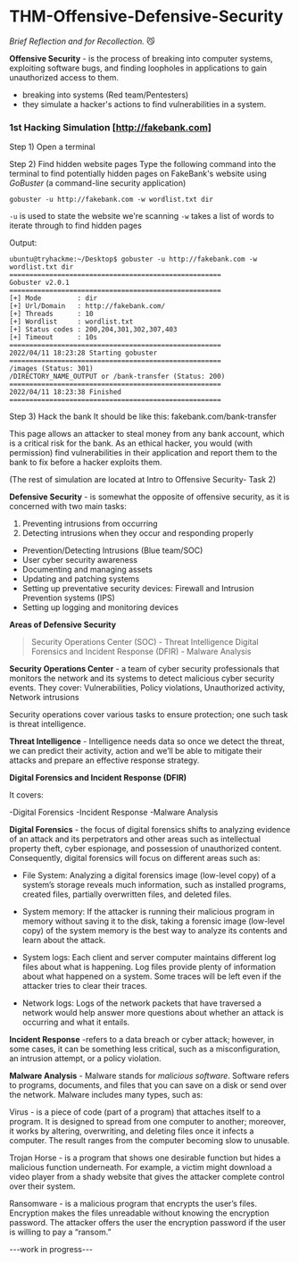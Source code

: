 # THM-Offensive-Defensive-Security
*Brief Reflection and for Recollection.* 😼

**Offensive Security** - is the process of breaking into computer systems, exploiting software bugs, and finding loopholes in applications to gain unauthorized access to them.
- breaking into systems (Red team/Pentesters)
- they simulate a hacker's actions to find vulnerabilities in a system.

### 1st Hacking Simulation [http://fakebank.com]
Step 1) Open a terminal 

Step 2) Find hidden website pages
        Type the following command into the terminal to find potentially hidden pages on FakeBank's website using *GoBuster* (a command-line security application)
        
`gobuster -u http://fakebank.com -w wordlist.txt dir`

`-u` is used to state the website we're scanning
`-w`  takes a list of words to iterate through to find hidden pages

Output:
```
ubuntu@tryhackme:~/Desktop$ gobuster -u http://fakebank.com -w wordlist.txt dir
=====================================================
Gobuster v2.0.1
=====================================================
[+] Mode         : dir
[+] Url/Domain   : http://fakebank.com/
[+] Threads      : 10
[+] Wordlist     : wordlist.txt
[+] Status codes : 200,204,301,302,307,403
[+] Timeout      : 10s
=====================================================
2022/04/11 18:23:28 Starting gobuster
=====================================================
/images (Status: 301)
/DIRECTORY_NAME_OUTPUT or /bank-transfer (Status: 200)
=====================================================
2022/04/11 18:23:38 Finished
=====================================================
```

Step 3) Hack the bank
 It should be like this: 
 fakebank.com/bank-transfer

This page allows an attacker to steal money from any bank account, which is a critical risk for the bank. As an ethical hacker, you would (with permission) find vulnerabilities in their application and report them to the bank to fix before a hacker exploits them.

(The rest of simulation are located at Intro to Offensive Security- Task 2)

**Defensive Security** - is somewhat the opposite of offensive security, as it is concerned with two main tasks:

1. Preventing intrusions from occurring
2. Detecting intrusions when they occur and responding properly

- Prevention/Detecting Intrusions (Blue team/SOC)
- User cyber security awareness
- Documenting and managing assets
- Updating and patching systems
- Setting up preventative security devices: Firewall and Intrusion Prevention systems (IPS)
- Setting up logging and monitoring devices

**Areas of Defensive Security**

> Security Operations Center (SOC) - Threat Intelligence
> Digital Forensics and Incident Response (DFIR) - Malware Analysis

**Security Operations Center** - a team of cyber security professionals that monitors the network and its systems to detect malicious cyber security events.
They cover:
Vulnerabilities, Policy violations, Unauthorized activity, Network intrusions

Security operations cover various tasks to ensure protection; one such task is threat intelligence.

**Threat Intelligence** - Intelligence needs data so once we detect the threat, we can predict their activity, action and we’ll be able to mitigate their attacks and prepare an effective response strategy.

**Digital Forensics and Incident Response (DFIR)** 

It covers:

-Digital Forensics
-Incident Response
-Malware Analysis

**Digital Forensics** -  the focus of digital forensics shifts to analyzing evidence of an attack and its perpetrators and other areas such as intellectual property theft, cyber espionage, and possession of unauthorized content. Consequently, digital forensics will focus on different areas such as:

- File System: Analyzing a digital forensics image (low-level copy) of a system’s storage reveals much information, such as installed programs, created files, partially overwritten files, and deleted files.

- System memory: If the attacker is running their malicious program in memory without saving it to the disk, taking a forensic image (low-level copy) of the system memory is the best way to analyze its contents and learn about the attack.

- System logs: Each client and server computer maintains different log files about what is happening. Log files provide plenty of information about what happened on a system. Some traces will be left even if the attacker tries to clear their traces.

- Network logs: Logs of the network packets that have traversed a network would help answer more questions about whether an attack is occurring and what it entails.

**Incident Response** -refers to a data breach or cyber attack; however, in some cases, it can be something less critical, such as a misconfiguration, an intrusion attempt, or a policy violation.

**Malware Analysis** - Malware stands for *malicious software*. Software refers to programs, documents, and files that you can save on a disk or send over the network. Malware includes many types, such as:

Virus - is a piece of code (part of a program) that attaches itself to a program. It is designed to spread from one computer to another; moreover, it works by altering, overwriting, and deleting files once it infects a computer. The result ranges from the computer becoming slow to unusable.

Trojan Horse - is a program that shows one desirable function but hides a malicious function underneath. For example, a victim might download a video player from a shady website that gives the attacker complete control over their system.

Ransomware - is a malicious program that encrypts the user’s files. Encryption makes the files unreadable without knowing the encryption password. The attacker offers the user the encryption password if the user is willing to pay a “ransom.”

---work in progress---
